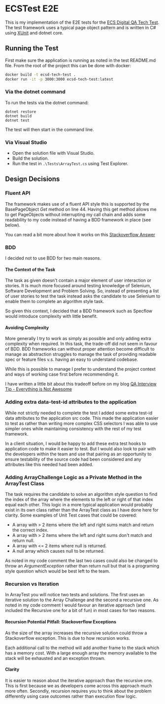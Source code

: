 ﻿# ECSTest E2E

This is my implementation of the E2E tests for the [ECS Digital QA Tech Test](https://github.com/ecsdigital/qa-tech-test).
The test framework uses a typical page object pattern and is written in C# using [XUnit](https://xunit.net/) and dotnet core.

## Running the Test

First make sure the application is running as noted in the test README.md file. From the root of the project this can
be done with docker:

```bash
docker build -t ecsd-tech-test .
docker run -it -p 3000:3000 ecsd-tech-test:latest
```

### Via the dotnet command

To run the tests via the dotnet command:

```
dotnet restore
dotnet build
dotnet test
```

The test will then start in the command line.

### Via Visual Studio

* Open the solution file with Visual Studio.
* Build the solution.
* Run the test in `.\Tests\ArrayTest.cs` using Test Explorer.

## Design Decisions

### Fluent API

The framework makes use of a fluent API style this is supported by the BasePageObject _Get_ method on line 44.
Having this get method allows me to get PageObjects without interrupting my call chain and adds some readability to my
code instead of having a BDD framework in place (see below).

You can read a bit more about how it works on this [Stackoverflow Answer](https://stackoverflow.com/a/731637)

### BDD

I decided not to use BDD for two main reasons.

#### The Context of the Task

The task as given doesn't contain a major element of user interaction or stories. It is much more focused around
testing knowledge of Selenium, Software Development and Problem Solving. So, instead of presenting a list of user
stories to test the task instead asks the candidate to use Selenium to enable them to complete an algorithm style task.

So given this context, I decided that a BDD framework such as Specflow would introduce complexity with little benefit.

#### Avoiding Complexity

More generally I try to work as simply as possible and only adding extra complexity when required. In this task, the trade-off did not seem in favour of BDD. BDD frameworks can without proper attention become difficult to manage as abstraction
struggles to manage the task of providing readable spec or feature files v.s. having an easy to understand codebase.

While this is possible to manage I prefer to understand the project context and ways of working case first before 
recommending it.

I have written a little bit about this tradeoff before on my blog
[QA Interview Tip - Everything is Not Awesome](https://tomdriven.dev/interviewing/2020/02/12/interview-you-dont-like-everything.html)

### Adding extra data-test-id attributes to the application

While not strictly needed to complete the test I added some extra test-id data attributes to the application src code.
This made the application easier to test as rather than writing more complex CSS selectors I was able to use simpler
ones while maintaining consistency with the rest of my test framework.

In a client situation, I would be happy to add these extra test hooks to application code to make it easier to test.
But I would also look to pair with the developers within the team and use that pairing as an opportunity to ensure
testability of the source code had been considered and any attributes like this needed had been added.

### Adding ArrayChallenge Logic as a Private Method in the ArrayTest Class

The task requires the candidate to solve an algorithm style question to find the index of the array where the elements to the
left or right of that index equal each other. This logic in a more typical application would probably exist in its own class
rather than the ArrayTest class as I have done here for clarity. Some examples of Unit Test cases that could be covered:

* A array with > 2 items where the left and right sums match and return the correct index.
* A array with > 2 items where the left and right sums don't match and return null.
* A array with <= 2 items where null is returned.
* A null array which causes null to be returned.

As noted in my code comment the last two cases could also be changed to throw an _ArgumentException_ rather than return null
but that is a programing style question which would be best left to the team.

### Recursion vs Iteration
In ArrayTest you will notice two tests and solutions. The first uses an iterative solution to the Array Challenge and
the second a recursive one. As noted in my code comment I would favour an iterative approach (and included the Recursive
one for a bit of fun) in most cases for two reasons.

#### Recursion Potential Pitfall: Stackoverflow Exceptions
As the size of the array increases the recursive solution could throw a Stackoverflow exception. This is due to how recursion works.

Each additional call to the method will add another frame to the stack which has a memory cost. With a large enough array the memory
available to the stack will be exhausted and an exception thrown.

#### Clarity
It is easier to reason about the iterative approach than the recursive one. This is first because we as developers come across this
approach much more often. Secondly, recursion requires you to think about the problem differently using case outcomes rather than
execution flow logic.